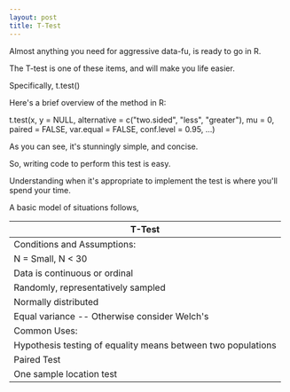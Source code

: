 ```yaml
---
layout: post
title: T-Test
---
```


Almost anything you need for aggressive data-fu, is ready to go in R. 

The T-test is one of these items, and will make you life easier.

Specifically, t.test()

Here's a brief overview of the method in R:

t.test(x, y = NULL,
       alternative = c("two.sided", "less", "greater"),
       mu = 0, paired = FALSE, var.equal = FALSE,
       conf.level = 0.95, ...)
     
As you can see, it's stunningly simple, and concise. 

So, writing code to perform this test is easy.

Understanding when it's appropriate to implement the test is where you'll spend your time. 

A basic model of situations follows, 

|T-Test|
|------|
|Conditions and Assumptions:|
|N = Small, N < 30|
|Data is continuous or ordinal|
|Randomly, representatively sampled|
|Normally distributed|
|Equal variance -- Otherwise consider Welch's|
|Common Uses:|
|Hypothesis testing of equality means between two populations|
|Paired Test| 
|One sample location test|










